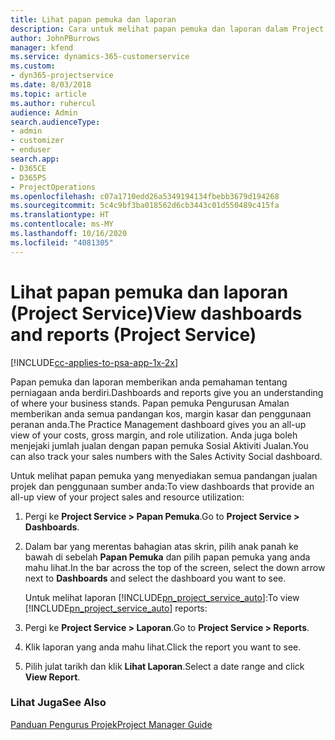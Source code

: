 ```yaml
---
title: Lihat papan pemuka dan laporan
description: Cara untuk melihat papan pemuka dan laporan dalam Project Service
author: JohnPBurrows
manager: kfend
ms.service: dynamics-365-customerservice
ms.custom:
- dyn365-projectservice
ms.date: 8/03/2018
ms.topic: article
ms.author: ruhercul
audience: Admin
search.audienceType:
- admin
- customizer
- enduser
search.app:
- D365CE
- D365PS
- ProjectOperations
ms.openlocfilehash: c07a1710edd26a5349194134fbebb3679d194268
ms.sourcegitcommit: 5c4c9bf3ba018562d6cb3443c01d550489c415fa
ms.translationtype: HT
ms.contentlocale: ms-MY
ms.lasthandoff: 10/16/2020
ms.locfileid: "4081305"
---
```

# <a name="view-dashboards-and-reports-project-service"></a><span data-ttu-id="e0583-103">Lihat papan pemuka dan laporan (Project Service)</span><span class="sxs-lookup"><span data-stu-id="e0583-103">View dashboards and reports (Project Service)</span></span>

[!INCLUDE[cc-applies-to-psa-app-1x-2x](../includes/cc-applies-to-psa-app-1x-2x.md)]

<span data-ttu-id="e0583-104">Papan pemuka dan laporan memberikan anda pemahaman tentang perniagaan anda berdiri.</span><span class="sxs-lookup"><span data-stu-id="e0583-104">Dashboards and reports give you an understanding of where your business stands.</span></span> <span data-ttu-id="e0583-105">Papan pemuka Pengurusan Amalan memberikan anda semua pandangan kos, margin kasar dan penggunaan peranan anda.</span><span class="sxs-lookup"><span data-stu-id="e0583-105">The Practice Management dashboard gives you an all-up view of your costs, gross margin, and role utilization.</span></span> <span data-ttu-id="e0583-106">Anda juga boleh menjejaki jumlah jualan dengan papan pemuka Sosial Aktiviti Jualan.</span><span class="sxs-lookup"><span data-stu-id="e0583-106">You can also track your sales numbers with the Sales Activity Social dashboard.</span></span>  
  
 <span data-ttu-id="e0583-107">Untuk melihat papan pemuka yang menyediakan semua pandangan jualan projek dan penggunaan sumber anda:</span><span class="sxs-lookup"><span data-stu-id="e0583-107">To view dashboards that provide an all-up view of your project sales and resource utilization:</span></span>  
  
1. <span data-ttu-id="e0583-108">Pergi ke **Project Service > Papan Pemuka**.</span><span class="sxs-lookup"><span data-stu-id="e0583-108">Go to **Project Service > Dashboards**.</span></span>  
  
2. <span data-ttu-id="e0583-109">Dalam bar yang merentas bahagian atas skrin, pilih anak panah ke bawah di sebelah **Papan Pemuka** dan pilih papan pemuka yang anda mahu lihat.</span><span class="sxs-lookup"><span data-stu-id="e0583-109">In the bar across the top of the screen, select the down arrow next to **Dashboards** and select the dashboard you want to see.</span></span>  
  
   <span data-ttu-id="e0583-110">Untuk melihat laporan [!INCLUDE[pn_project_service_auto](../includes/pn-project-service-auto.md)]:</span><span class="sxs-lookup"><span data-stu-id="e0583-110">To view [!INCLUDE[pn_project_service_auto](../includes/pn-project-service-auto.md)] reports:</span></span>  
  
3. <span data-ttu-id="e0583-111">Pergi ke **Project Service > Laporan**.</span><span class="sxs-lookup"><span data-stu-id="e0583-111">Go to **Project Service > Reports**.</span></span>  
  
4. <span data-ttu-id="e0583-112">Klik laporan yang anda mahu lihat.</span><span class="sxs-lookup"><span data-stu-id="e0583-112">Click the report you want to see.</span></span>  
  
5. <span data-ttu-id="e0583-113">Pilih julat tarikh dan klik **Lihat Laporan**.</span><span class="sxs-lookup"><span data-stu-id="e0583-113">Select a date range and click **View Report**.</span></span>  
  
### <a name="see-also"></a><span data-ttu-id="e0583-114">Lihat Juga</span><span class="sxs-lookup"><span data-stu-id="e0583-114">See Also</span></span>  
 [<span data-ttu-id="e0583-115">Panduan Pengurus Projek</span><span class="sxs-lookup"><span data-stu-id="e0583-115">Project Manager Guide</span></span>](../psa/project-manager-guide.md)
